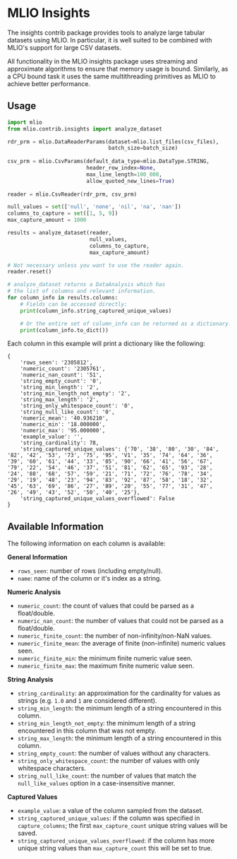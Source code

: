 # MLIO Insights

The insights contrib package provides tools to analyze large tabular datasets using MLIO.
In particular, it is well suited to be combined with MLIO's support for large CSV datasets.

All functionality in the MLIO insights package uses streaming and approximate algorithms to
ensure that memory usage is bound. Similarly, as a CPU bound task it uses the same 
multithreading primitives as MLIO to achieve better performance.

## Usage

```py
import mlio
from mlio.contrib.insights import analyze_dataset

rdr_prm = mlio.DataReaderParams(dataset=mlio.list_files(csv_files),
                                batch_size=batch_size)
                                
csv_prm = mlio.CsvParams(default_data_type=mlio.DataType.STRING,
                         header_row_index=None,
                         max_line_length=100_000,
                         allow_quoted_new_lines=True)
                         
reader = mlio.CsvReader(rdr_prm, csv_prm)

null_values = set(['null', 'none', 'nil', 'na', 'nan'])
columns_to_capture = set([1, 5, 9])
max_capture_amount = 1000

results = analyze_dataset(reader, 
                          null_values,
                          columns_to_capture,
                          max_capture_amount)

# Not necessary unless you want to use the reader again.
reader.reset()

# analyze_dataset returns a DataAnalysis which has
# the list of columns and relevant information.
for column_info in results.columns:
    # Fields can be accessed directly:
    print(column_info.string_captured_unique_values)

    # Or the entire set of column_info can be returned as a dictionary.
    print(column_info.to_dict())
```

Each column in this example will print a dictionary like the following:

```
{
    'rows_seen': '2305812', 
    'numeric_count': '2305761', 
    'numeric_nan_count': '51', 
    'string_empty_count': '0', 
    'string_min_length': '2', 
    'string_min_length_not_empty': '2', 
    'string_max_length': '2', 
    'string_only_whitespace_count': '0', 
    'string_null_like_count': '0', 
    'numeric_mean': '40.936210', 
    'numeric_min': '18.000000', 
    'numeric_max': '95.000000', 
    'example_value': '', 
    'string_cardinality': 78, 
    'string_captured_unique_values': {'70', '38', '80', '30', '84', '82', '42', '53', '73', '75', '95', 'V1', '35', '74', '64', '36', '39', '60', '61', '44', '33', '85', '90', '66', '41', '56', '67', '79', '22', '54', '46', '37', '51', '81', '62', '65', '93', '28', '24', '88', '68', '57', '59', '21', '71', '72', '76', '78', '34', '29', '19', '48', '23', '94', '83', '92', '87', '58', '18', '32', '45', '63', '69', '86', '27', '89', '20', '55', '77', '31', '47', '26', '49', '43', '52', '50', '40', '25'}, 
    'string_captured_unique_values_overflowed': False
}
```

## Available Information

The following information on each column is available:

**General Information**

- `rows_seen`: number of rows (including empty/null).
- `name`: name of the column or it's index as a string.

**Numeric Analysis**

- `numeric_count`: the count of values that could be parsed as a float/double.
- `numeric_nan_count`: the number of values that could not be parsed as a float/double.
- `numeric_finite_count`: the number of non-infinity/non-NaN values.
- `numeric_finite_mean`: the average of finite (non-infinite) numeric values seen.
- `numeric_finite_min`: the minimum finite numeric value seen.
- `numeric_finite_max`: the maximum finite numeric value seen.

**String Analysis**

- `string_cardinality`: an approximation for the cardinality for values as strings (e.g. `1.0` and `1` are considered different).
- `string_min_length`: the minimum length of a string encountered in this column.
- `string_min_length_not_empty`: the minimum length of a string encountered in this column that was not empty.
- `string_max_length`: the minimum length of a string encountered in this column.
- `string_empty_count`: the number of values without any characters.
- `string_only_whitespace_count`: the number of values with only whitespace characters.
- `string_null_like_count`: the number of values that match the `null_like_values` option in a case-insensitive manner.

**Captured Values**
- `example_value`: a value of the column sampled from the dataset.
- `string_captured_unique_values`: if the column was specified in `capture_columns`; the first `max_capture_count` unique string values will be saved.
- `string_captured_unique_values_overflowed`: if the column has more unique string values than `max_capture_count` this will be set to true.
